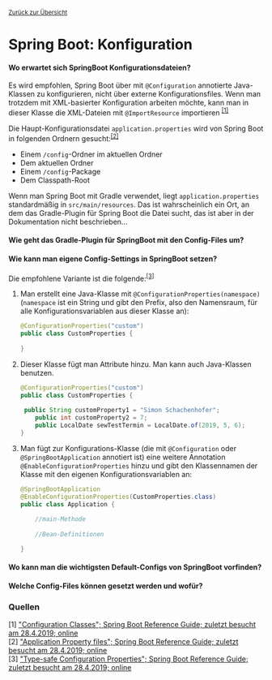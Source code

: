 [<small>Zurück zur Übersicht</small>](../../README.md)

# Spring Boot: Konfiguration

#### Wo erwartet sich SpringBoot Konfigurationsdateien?

Es wird empfohlen, Spring Boot über mit `@Configuration` annotierte Java-Klassen zu konfigurieren, nicht über externe Konfigurationsfiles. Wenn man trotzdem mit XML-basierter Konfiguration arbeiten möchte, kann man in dieser Klasse die XML-Dateien mit `@ImportResource` importieren <sup>[[1]](#Quellen)</sup>

Die Haupt-Konfigurationsdatei `application.properties` wird von Spring Boot in folgenden Ordnern gesucht:<sup>[[2]](#Quellen)</sup>

- Einem `/config`-Ordner im aktuellen Ordner
- Dem aktuellen Ordner
- Einem `/config`-Package
- Dem Classpath-Root

Wenn man Spring Boot mit Gradle verwendet, liegt `application.properties` standardmäßig in `src/main/resources`. Das ist wahrscheinlich ein Ort, an dem das Gradle-Plugin für Spring Boot die Datei sucht, das ist aber in der Dokumentation nicht beschrieben...



#### Wie geht das Gradle-Plugin für SpringBoot mit den Config-Files um?



#### Wie kann man eigene Config-Settings in SpringBoot setzen?

Die empfohlene Variante ist die folgende:<sup>[[3]](#Quellen)</sup>

1. Man erstellt eine Java-Klasse mit `@ConfigurationProperties(namespace)` (`namespace` ist ein String und gibt den Prefix, also den Namensraum, für alle Konfigurationsvariablen aus dieser Klasse an):

   ``````java
   @ConfigurationProperties("custom")
   public class CustomProperties {
   	
   }
   ``````

2. Dieser Klasse fügt man Attribute hinzu. Man kann auch Java-Klassen benutzen.

   ``````java
   @ConfigurationProperties("custom")
   public class CustomProperties {
       
   	public String customProperty1 = "Simon Schachenhofer";
       public int customProperty2 = 7;
       public LocalDate sewTestTermin = LocalDate.of(2019, 5, 6);
   }
   ``````

3. Man fügt zur Konfigurations-Klasse (die mit `@Configuration` oder `@SpringBootApplication` annotiert ist) eine weitere Annotation `@EnableConfigurationProperties` hinzu und gibt den Klassennamen der Klasse mit den eigenen Konfigurationsvariablen an:

   ``````java
   @SpringBootApplication
   @EnableConfigurationProperties(CustomProperties.class)
   public class Application {
       
       //main-Methode
       
       //Bean-Definitionen
   
   }
   ``````

   

#### Wo kann man die wichtigsten Default-Configs von SpringBoot vorfinden?

#### Welche Config-Files können gesetzt werden und wofür?



### Quellen

[1] ["Configuration Classes"; Spring Boot Reference Guide; zuletzt besucht am 28.4.2019; online](https://docs.spring.io/spring-boot/docs/current/reference/htmlsingle/#using-boot-configuration-classes)  
[2] ["Application Property files"; Spring Boot Reference Guide; zuletzt besucht am 28.4.2019; online](https://docs.spring.io/spring-boot/docs/current/reference/htmlsingle/#boot-features-external-config-application-property-files)  
[3] ["Type-safe Configuration Properties"; Spring Boot Reference Guide; zuletzt besucht am 28.4.2019; online](https://docs.spring.io/spring-boot/docs/current/reference/htmlsingle/#boot-features-external-config-typesafe-configuration-properties)